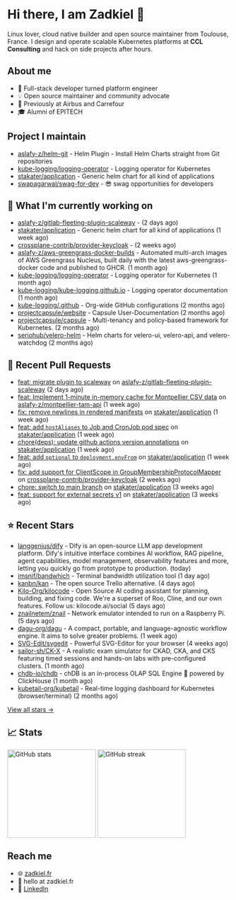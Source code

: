 # Hi there, I am Zadkiel 👋

Linux lover, cloud native builder and open source maintainer from Toulouse, France. I design and operate scalable Kubernetes platforms at **CCL Consulting** and hack on side projects after hours.

## About me

* 💼 Full-stack developer turned platform engineer
* 💡 Open source maintainer and community advocate
* 🏢 Previously at Airbus and Carrefour
* 🎓 Alumni of EPITECH

## Project I maintain

- [aslafy-z/helm-git](https://github.com/aslafy-z/helm-git) - Helm Plugin - Install Helm Charts straight from Git repositories
- [kube-logging/logging-operator](https://github.com/kube-logging/logging-operator) - Logging operator for Kubernetes
- [stakater/application](https://github.com/stakater/application) - Generic helm chart for all kind of applications
- [swapagarwal/swag-for-dev](https://github.com/swapagarwal/swag-for-dev) - 😎 swag opportunities for developers

## 👷 What I'm currently working on


- [aslafy-z/gitlab-fleeting-plugin-scaleway](https://github.com/aslafy-z/gitlab-fleeting-plugin-scaleway) -  (2 days ago)
- [stakater/application](https://github.com/stakater/application) - Generic helm chart for all kind of applications (1 week ago)
- [crossplane-contrib/provider-keycloak](https://github.com/crossplane-contrib/provider-keycloak) -  (2 weeks ago)
- [aslafy-z/aws-greengrass-docker-builds](https://github.com/aslafy-z/aws-greengrass-docker-builds) - Automated multi-arch images of AWS Greengrass Nucleus, built daily with the latest aws-greengrass-docker code and published to GHCR. (1 month ago)
- [kube-logging/logging-operator](https://github.com/kube-logging/logging-operator) - Logging operator for Kubernetes (1 month ago)
- [kube-logging/kube-logging.github.io](https://github.com/kube-logging/kube-logging.github.io) - Logging operator documentation (1 month ago)
- [kube-logging/.github](https://github.com/kube-logging/.github) - Org-wide GitHub configurations (2 months ago)
- [projectcapsule/website](https://github.com/projectcapsule/website) - Capsule User-Documentation (2 months ago)
- [projectcapsule/capsule](https://github.com/projectcapsule/capsule) - Multi-tenancy and policy-based framework for Kubernetes. (2 months ago)
- [seriohub/velero-helm](https://github.com/seriohub/velero-helm) - Helm charts for velero-ui, velero-api, and velero-watchdog (2 months ago)



## 🔨 Recent Pull Requests


- [feat: migrate plugin to scaleway](https://github.com/aslafy-z/gitlab-fleeting-plugin-scaleway/pull/6) on [aslafy-z/gitlab-fleeting-plugin-scaleway](https://github.com/aslafy-z/gitlab-fleeting-plugin-scaleway) (2 days ago)
- [feat: Implement 1-minute in-memory cache for Montpellier CSV data](https://github.com/aslafy-z/montpellier-tam-api/pull/7) on [aslafy-z/montpellier-tam-api](https://github.com/aslafy-z/montpellier-tam-api) (1 week ago)
- [fix: remove newlines in rendered manifests](https://github.com/stakater/application/pull/400) on [stakater/application](https://github.com/stakater/application) (1 week ago)
- [feat: add `hostAliases` to Job and CronJob pod spec](https://github.com/stakater/application/pull/398) on [stakater/application](https://github.com/stakater/application) (1 week ago)
- [chore(deps): update github actions version annotations](https://github.com/stakater/application/pull/396) on [stakater/application](https://github.com/stakater/application) (1 week ago)
- [feat: add `optional` to `deployment.envFrom`](https://github.com/stakater/application/pull/395) on [stakater/application](https://github.com/stakater/application) (1 week ago)
- [fix: add support for ClientScope in GroupMembershipProtocolMapper](https://github.com/crossplane-contrib/provider-keycloak/pull/306) on [crossplane-contrib/provider-keycloak](https://github.com/crossplane-contrib/provider-keycloak) (2 weeks ago)
- [chore: switch to main branch](https://github.com/stakater/application/pull/392) on [stakater/application](https://github.com/stakater/application) (3 weeks ago)
- [feat: support for external secrets v1](https://github.com/stakater/application/pull/391) on [stakater/application](https://github.com/stakater/application) (3 weeks ago)

## ⭐ Recent Stars


- [langgenius/dify](https://github.com/langgenius/dify) - Dify is an open-source LLM app development platform. Dify&#39;s intuitive interface combines AI workflow, RAG pipeline, agent capabilities, model management, observability features and more, letting you quickly go from prototype to production. (today)
- [imsnif/bandwhich](https://github.com/imsnif/bandwhich) - Terminal bandwidth utilization tool (1 day ago)
- [kanbn/kan](https://github.com/kanbn/kan) - The open source Trello alternative. (4 days ago)
- [Kilo-Org/kilocode](https://github.com/Kilo-Org/kilocode) - Open Source AI coding assistant for planning, building, and fixing code. We&#39;re a superset of Roo, Cline, and our own features. Follow us: kilocode.ai/social (5 days ago)
- [znailnetem/znail](https://github.com/znailnetem/znail) - Network emulator intended to run on a Raspberry Pi. (5 days ago)
- [dagu-org/dagu](https://github.com/dagu-org/dagu) - A compact, portable, and language-agnostic workflow engine. It aims to solve greater problems. (1 week ago)
- [SVG-Edit/svgedit](https://github.com/SVG-Edit/svgedit) - Powerful SVG-Editor for your browser (4 weeks ago)
- [sailor-sh/CK-X](https://github.com/sailor-sh/CK-X) - A realistic exam simulator for CKAD, CKA, and CKS featuring timed sessions and hands-on labs with pre-configured clusters. (1 month ago)
- [chdb-io/chdb](https://github.com/chdb-io/chdb) - chDB is an in-process OLAP SQL Engine 🚀 powered by ClickHouse  (1 month ago)
- [kubetail-org/kubetail](https://github.com/kubetail-org/kubetail) - Real-time logging dashboard for Kubernetes (browser/terminal) (2 months ago)

[View all stars →](https://github.com/aslafy-z?tab=stars)

## 📈 Stats

<a href="#"><img height=200 align="center" src="https://github-readme-stats.vercel.app/api?username=aslafy-z&show_icons=true&count_private=true&hide_border=true&theme=transparent" alt="GitHub stats" /></a>
<a href="#"><img height=200 align="center" src="https://github-readme-streak-stats-eight.vercel.app/?user=aslafy-z&hide_border=true&theme=transparent" alt="GitHub streak" /></a>

## Reach me

* 🌐 [zadkiel.fr](https://zadkiel.fr)
* 💬 hello at zadkiel.fr
* 🤝 [LinkedIn](https://go.zadkiel.fr/linkedin)
